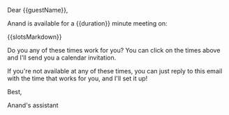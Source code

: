Dear {{guestName}},

Anand is available for a {{duration}} minute meeting on:

{{slotsMarkdown}}

Do you any of these times work for you? You can click on the times above and I'll send you a calendar invitation.

If you're not available at any of these times, you can just reply to this email with the time that works for you, and I'll set it up!

Best,

Anand's assistant
